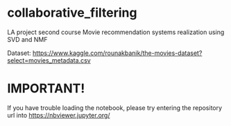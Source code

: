 # collaborative_filtering
LA project second course
Movie recommendation systems realization using SVD and NMF

Dataset: https://www.kaggle.com/rounakbanik/the-movies-dataset?select=movies_metadata.csv

# IMPORTANT!
If you have trouble loading the notebook, please try entering the repository url into https://nbviewer.jupyter.org/
